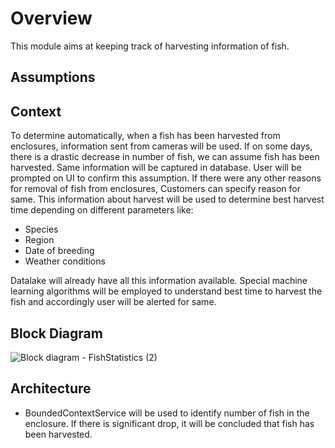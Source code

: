 # Overview
This module aims at keeping track of harvesting information of fish.
## Assumptions

## Context
To determine automatically, when a fish has been harvested from enclosures, information sent from cameras will be used. If on some days, there is a drastic decrease in number of fish, we can assume fish has been harvested. Same information will be captured in database. User will be prompted on UI to confirm this assumption. If there were any other reasons for removal of fish from enclosures, Customers can specify reason for same. This information about harvest will be used to determine best harvest time depending on different parameters like:
- Species
- Region
- Date of breeding
- Weather conditions

Datalake will already have all this information available. Special machine learning algorithms will be employed to understand best time to harvest the fish and accordingly user will be alerted for same. 
## Block Diagram
![Block diagram - FishStatistics (2)](https://github.com/Anamika1911/ArchitecturalKatas/assets/6397314/a11b5d69-eb52-4e2a-a8e3-768764ac9678)

## Architecture
- BoundedContextService will be used to identify number of fish in the enclosure. If there is significant drop, it will be concluded that fish has been harvested. 

